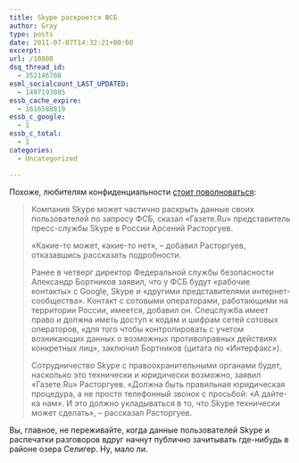 ```yaml
---
title: Skype раскроется ФСБ
author: Gray
type: posts
date: 2011-07-07T14:32:21+00:00
excerpt:
url: /10808
dsq_thread_id:
  - 352146708
esml_socialcount_LAST_UPDATED:
  - 1497193085
essb_cache_expire:
  - 1616588819
essb_c_google:
  - 1
essb_c_total:
  - 1
categories:
  - Uncategorized

---
```








Похоже, любителям конфиденциальности [стоит поволноваться][1]:

> Компания Skype может частично раскрыть данные своих пользователей по запросу ФСБ, сказал «Газете.Ru» представитель пресс-службы Skype в России Арсений Расторгуев.
> 
> «Какие-то может, какие-то нет», – добавил Расторгуев, отказавшись рассказать подробности.
> 
> Ранее в четверг директор Федеральной службы безопасности Александр Бортников заявил, что у ФСБ будут «рабочие контакты» с Google, Skype и «другими представителями интернет-сообщества». Контакт с сотовыми операторами, работающими на территории России, имеется, добавил он. Спецслужба имеет право и должна иметь доступ к кодам и шифрам сетей сотовых операторов, «для того чтобы контролировать с учетом возникающих данных о возможных противоправных действиях конкретных лиц», заключил Бортников (цитата по «Интерфакс»).
> 
> Сотрудничество Skype c правоохранительными органами будет, насколько это технически и юридически возможно, заявил «Газете.Ru» Расторгуев. «Должна быть правильная юридическая процедура, а не просто телефонный звонок с просьбой: «А дайте-ка нам». И это должно укладываться в то, что Skype технически может сделать», – рассказал Расторгуев.

Вы, главное, не переживайте, когда данные пользователей Skype и распечатки разговоров вдруг начнут публично зачитывать где-нибудь в районе озера Селигер. Ну, мало ли.

 [1]: http://www.gazeta.ru/business/2011/07/07/3688701.shtml